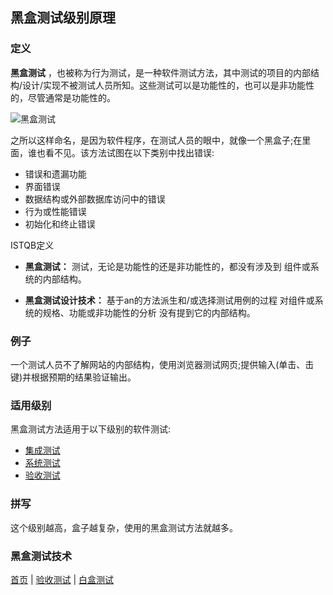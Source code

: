 ## 黑盒测试级别原理

### 定义

**黑盒测试** ，也被称为行为测试，是一种软件测试方法，其中测试的项目的内部结构/设计/实现不被测试人员所知。这些测试可以是功能性的，也可以是非功能性的，尽管通常是功能性的。

![黑盒测试](https://mmbiz.qpic.cn/mmbiz_png/4iaE7bB4HCjcUdtgiaNZ9yFpnHY3UBp7VfVRfNDYEMTLKc8WgjhFmfG5RN8mDgOSd9b86UCB7nRBNnWibZBExprIg/0?wx_fmt=gif)

之所以这样命名，是因为软件程序，在测试人员的眼中，就像一个黑盒子;在里面，谁也看不见。该方法试图在以下类别中找出错误:

* 错误和遗漏功能
* 界面错误
* 数据结构或外部数据库访问中的错误
* 行为或性能错误
* 初始化和终止错误

ISTQB定义

* **黑盒测试：** 测试，无论是功能性的还是非功能性的，都没有涉及到
组件或系统的内部结构。

* **黑盒测试设计技术：** 基于an的方法派生和/或选择测试用例的过程
对组件或系统的规格、功能或非功能性的分析
没有提到它的内部结构。

### 例子

一个测试人员不了解网站的内部结构，使用浏览器测试网页;提供输入(单击、击键)并根据预期的结果验证输出。

### 适用级别

黑盒测试方法适用于以下级别的软件测试:

* [集成测试](集成测试.md)
* [系统测试](系统测试.md)
* [验收测试](验收测试.md)

### 拼写

这个级别越高，盒子越复杂，使用的黑盒测试方法就越多。

### 黑盒测试技术









[首页](index.md)  |  [验收测试](验收测试.md)  |  [白盒测试](白盒测试.md) 